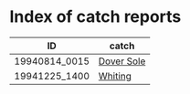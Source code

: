 # Index of catch reports

ID | catch |
---|-------|
19940814_0015 | [Dover Sole](19940814_0015.md) |
19941225_1400 | [Whiting](19941225_1400.md) |

